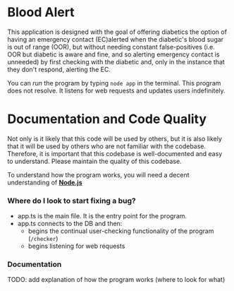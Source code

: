 # Blood Alert

This application is designed with the goal of offering diabetics the option of having an emergency contact (EC)alerted when the diabetic's blood sugar is out of range (OOR), but without needing constant false-positives (i.e. OOR but diabetic is aware and fine, and so alerting emergency contact is unneeded) by first checking with the diabetic and, only in the instance that they don't respond, alerting the EC.

You can _run_ the program by typing `node app` in the terminal. This program does not resolve. It listens for web requests and updates users indefinitely.

# Documentation and Code Quality

Not only is it likely that this code will be used by others, but it is also likely that it will be used by others who are not familiar with the codebase. Therefore, it is important that this codebase is well-documented and easy to understand. Please maintain the quality of this codebase.

To understand how the program works, you will need a decent understanding of **[Node.js](https://www.smashingmagazine.com/2019/02/node-api-http-es6-javascript/)**

### Where do I look to start fixing a bug?

- app.ts is the main file. It is the entry point for the program.
- app.ts connects to the DB and then:
  - begins the continual user-checking functionality of the program (`/checker`)
  - begins listening for web requests

### Documentation

TODO: add explanation of how the program works (where to look for what)
